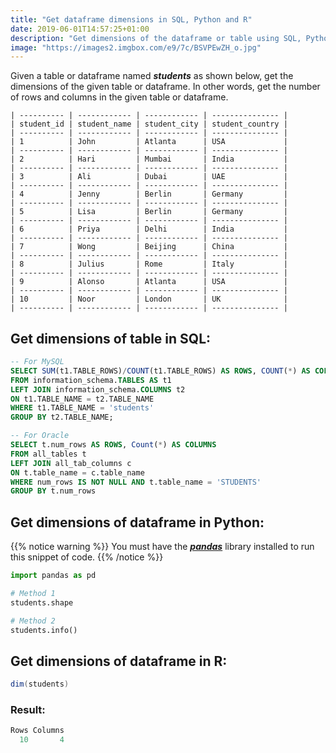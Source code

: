 ```yaml
---
title: "Get dataframe dimensions in SQL, Python and R"
date: 2019-06-01T14:57:25+01:00
description: "Get dimensions of the dataframe or table using SQL, Python or R. Dimensions return the number of rows and columns in the given table or dataframe."
image: "https://images2.imgbox.com/e9/7c/BSVPEwZH_o.jpg"
---
```


Given a table or dataframe named *__students__* as shown below, get the dimensions of the given table or dataframe. In other words, get the number of rows and columns in the given table or dataframe.

```
| ---------- | ------------ | ------------ | --------------- |
| student_id | student_name | student_city | student_country |
| ---------- | ------------ | ------------ | --------------- |
| 1          | John         | Atlanta      | USA             |
| ---------- | ------------ | ------------ | --------------- |
| 2          | Hari         | Mumbai       | India           |
| ---------- | ------------ | ------------ | --------------- |
| 3          | Ali          | Dubai        | UAE             |
| ---------- | ------------ | ------------ | --------------- |
| 4          | Jenny        | Berlin       | Germany         |
| ---------- | ------------ | ------------ | --------------- |
| 5          | Lisa         | Berlin       | Germany         |
| ---------- | ------------ | ------------ | --------------- |
| 6          | Priya        | Delhi        | India           |
| ---------- | ------------ | ------------ | --------------- |
| 7          | Wong         | Beijing      | China           |
| ---------- | ------------ | ------------ | --------------- |
| 8          | Julius       | Rome         | Italy           |
| ---------- | ------------ | ------------ | --------------- |
| 9          | Alonso       | Atlanta      | USA             |
| ---------- | ------------ | ------------ | --------------- |
| 10         | Noor         | London       | UK              |
| ---------- | ------------ | ------------ | --------------- |
```

## Get dimensions of table in SQL:

```SQL
-- For MySQL
SELECT SUM(t1.TABLE_ROWS)/COUNT(t1.TABLE_ROWS) AS ROWS, COUNT(*) AS COLUMNS
FROM information_schema.TABLES AS t1
LEFT JOIN information_schema.COLUMNS t2  
ON t1.TABLE_NAME = t2.TABLE_NAME 
WHERE t1.TABLE_NAME = 'students'
GROUP BY t2.TABLE_NAME;

-- For Oracle
SELECT t.num_rows AS ROWS, Count(*) AS COLUMNS
FROM all_tables t
LEFT JOIN all_tab_columns c
ON t.table_name = c.table_name
WHERE num_rows IS NOT NULL AND t.table_name = 'STUDENTS'
GROUP BY t.num_rows
```

## Get dimensions of dataframe in Python:

{{% notice warning %}}
You must have the *__[pandas](https://pandas.pydata.org/)__* library installed to run this snippet of code.
{{% /notice %}}

```Python
import pandas as pd

# Method 1
students.shape

# Method 2
students.info()
```

## Get dimensions of dataframe in R:

```Java
dim(students)
```

### Result:

```Java
Rows Columns
  10       4
```